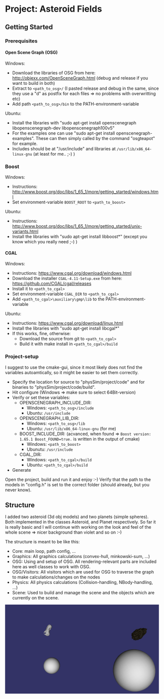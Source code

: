 ﻿# Project: Asteroid Fields


## Getting Started


### Prerequisites

#### Open Scene Graph (OSG)
Windows:
* Download the libraries of OSG from here: http://objexx.com/OpenSceneGraph.html (debug and release if you want to build in both)
* Extract to `<path_to_osg>/` (I pasted release and debug in the same, since they use a "d" as postfix for each files => no problems with overwritting etc)
* Add path `<path_to_osg>/bin` to the PATH-environment-variable

Ubuntu:
* Install the libraries with "sudo apt-get install openscenegraph
 libopenscenegraph-dev libopenscenegraph100v5"
* For the examples one can use "sudo apt-get install openscenegraph-examples". These can then simply called by the command "osgteapot" for example.
* Includes should be at "/usr/include" and libraries at `/usr/lib/x86_64-linux-gnu` (at least for me.. ;-) )

### Boost
Windows:
* Instructions: http://www.boost.org/doc/libs/1_65_1/more/getting_started/windows.html
* Set environment-variable `BOOST_ROOT` to `<path_to_boost>`

Ubuntu:
* Instructions: http://www.boost.org/doc/libs/1_65_1/more/getting_started/unix-variants.html
* Install the libraries with "sudo apt-get install libboost*" (except you know which you really need ;-) )

#### CGAL
Windows:
* Instructions: https://www.cgal.org/download/windows.html
* Download the installer `CGAL-4.11-Setup.exe` from here: https://github.com/CGAL/cgal/releases
* Install it to `<path_to_cgal>`
* Set environment-variable `CGAL_DIR` to `<path_to_cgal>`
* Add `<path_to_cgal>\auxiliary\gmp\lib` to the PATH-environment-variable 

Ubuntu:
* Instructions: https://www.cgal.org/download/linux.html
* Install the libraries with "sudo apt-get install libcgal*"
* If this works, fine, otherwise:
    * Download the source from git to `<path_to_cgal>`
    * Build it with make install in `<path_to_cgal>/build`

### Project-setup
I suggest to use the cmake-gui, since it most likely does not find the variables autoamtically, so it might be easier to set them correctly.

* Specify the location for source to "physSim/project/code" and for binaries to "physSim/project/code/build".
* Hit configure (Windows => make sure to select 64Bit-version)
* Verify or set these variables:
    * OPENSCENEGRAPH_INCLUDE_DIR:
        * Windows: `<path_to_osg>/include`
        * Ubuntu: `/usr/include`
    * OPENSCENEGRAPH_LIB_DIR:
        * Windows: `<path_to_osg>/lib`
        * Ubuntu: `/usr/lib/x86_64-linux-gnu` (for me)
    * BOOST_INCLUDE_DIR: (acvanced, when found => `Boost version: 1.65.1 Boost_FOUND=true.` is written in the output of cmake)
        * Windows: `<path_to_boost>`
        * Ubunutu: `/usr/include`
    * CGAL_DIR:
        * Windows: `<path_to_cgal>/build`
        * Ubuntu: `<path_to_cgal>/build`
* Generate

Open the project, build and run it and enjoy :-)
Verify that the path to the models in "config.h" is set to the correct folder (should already, but you never know).

## Structure 
I added two asteroid (3d obj models) and two planets (simple spheres). Both implemented in the classes Asteroid, and Planet respectively. So far it is really basic and I will continue with working on the look and feel of the whole scene => nicer background than violet and so on :-)

The structure is meant to be like this:
* Core: main loop, path config, ...
* Graphics: All graphics calculations (convex-hull, minkowski-sum, ...)
* OSG: Using and setup of OSG. All rendering-relevant parts are included here as well classes to work with OSG.
* OSG/Visitors: All visitors which are used for OSG to traverse the graph to make calculations/changes on the nodes
* Physics: All physics calculations (Collision-handling, NBody-handling, ...)
* Scene: Used to build and manage the scene and the objects which are currently on the scene.


<img src="version_1.png">